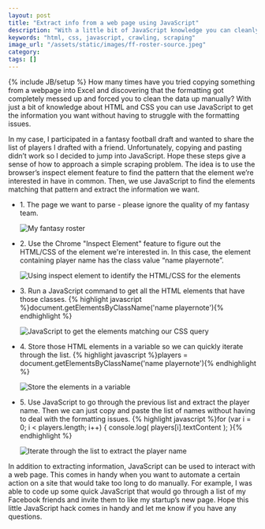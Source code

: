 ```yaml
---
layout: post
title: "Extract info from a web page using JavaScript"
description: "With a little bit of JavaScript knowledge you can cleanly extract information from a web page while avoiding formatting issues."
keywords: "html, css, javascript, crawling, scraping"
image_url: "/assets/static/images/ff-roster-source.jpeg"
category:
tags: []
---
```

{% include JB/setup %}
How many times have you tried copying something from a webpage into Excel and discovering that the formatting got completely messed up and forced you to clean the data up manually? With just a bit of knowledge about HTML and CSS you can use JavaScript to get the information you want without having to struggle with the formatting issues.

In my case, I participated in a fantasy football draft and wanted to share the list of players I drafted with a friend. Unfortunately, copying and pasting didn’t work so I decided to jump into JavaScript. Hope these steps give a sense of how to approach a simple scraping problem. The idea is to use the browser’s inspect element feature to find the pattern that the element we’re interested in have in common. Then, we use JavaScript to find the elements matching that pattern and extract the information we want.

<ul class="thumbnails">
  <li class="span8">
    <div class="thumbnail">
    <p>1. The page we want to parse - please ignore the quality of my fantasy team.</p>
      <img src="{{ IMG_PATH }}ff-roster.jpeg" alt="My fantasy roster">
    </div>
  </li>

  <li class="span8">
    <div class="thumbnail">
    	<p>2. Use the Chrome "Inspect Element" feature to figure out the HTML/CSS of the element we're interested in. In this case, the element containing player name has the class value “name playernote”.</p>
      <img src="{{ IMG_PATH }}ff-roster-source.jpeg" alt="Using inspect element to identify the HTML/CSS for the elements">
    </div>
  </li>

  <li class="span8">
    <div class="thumbnail">
    	<p>3. Run a JavaScript command to get all the HTML elements that have those classes.
      	{% highlight javascript %}document.getElementsByClassName('name playernote'){% endhighlight %}
      </p>
      <img src="{{ IMG_PATH }}ff-roster-get-players.jpeg" alt="JavaScript to get the elements matching our CSS query">
    </div>
  </li>

  <li class="span8">
    <div class="thumbnail">
    	<p>4. Store those HTML elements in a variable so we can quickly iterate through the list.
		{% highlight javascript %}players = document.getElementsByClassName('name playernote'){% endhighlight %}
      </p>
      <img src="{{ IMG_PATH }}ff-roster-get-players-2.jpeg" alt="Store the elements in a variable">
    </div>
  </li>

  <li class="span8">
    <div class="thumbnail">
    	<p>5. Use JavaScript to go through the previous list and extract the player name. Then we can just copy and paste the list of names without having to deal with the formatting issues.
      	{% highlight javascript %}for (var i = 0; i < players.length; i++) { console.log( players[i].textContent ); }{% endhighlight %}
      </p>
      <img src="{{ IMG_PATH }}ff-roster-get-player-names.jpeg" alt="Iterate through the list to extract the player name">
    </div>
  </li>
</ul>

In addition to extracting information, JavaScript can be used to interact with a web page. This comes in handy when you want to automate a certain action on a site that would take too long to do manually. For example, I was able to code up some quick JavaScript that would go through a list of my Facebook friends and invite them to like my startup’s new page. Hope this little JavaScript hack comes in handy and let me know if you have any questions.